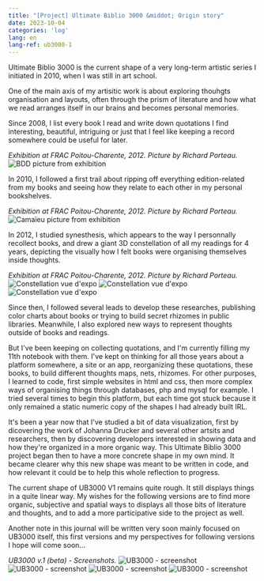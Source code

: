 ```yaml
---
title: "[Project] Ultimate Biblio 3000 &middot; Origin story"
date: 2023-10-04
categories: 'log'
lang: en
lang-ref: ub3000-1
---
```


Ultimate Biblio 3000 is the current shape of a very long-term artistic series I initiated in 2010, when I was still in art school.

One of the main axis of my artisitic work is about exploring thouhgts organisation and layouts, often through the prism of literature and how what we read arranges itself in our brains and becomes personal memories.

Since 2008, I list every book I read and write down quotations I find interesting, beautiful, intriguing or just that I feel like keeping a record somewhere could be useful for later.

*Exhibition at FRAC Poitou-Charente, 2012. Picture by Richard Porteau.*
![BDD picture from exhibition](/imgs/log/listes1.jpg)

In 2010, I followed a first trail about ripping off everything edition-related from my books and seeing how they relate to each other in my personal bookshelves.

*Exhibition at FRAC Poitou-Charente, 2012. Picture by Richard Porteau.*
![Camaïeu picture from exhibition](/imgs/log/camaieu03.jpg)

In 2012, I studied synesthesis, which appears to the way I personnally recollect books, and drew a giant 3D constellation of all my readings for 4 years, depicting the visually how I felt books were organising themselves inside thoughts.

*Exhibition at FRAC Poitou-Charente, 2012. Picture by Richard Porteau.*
![Constellation vue d'expo](/imgs/log/constellation01.jpg)
![Constellation vue d'expo](/imgs/log/constellation02.jpg)
![Constellation vue d'expo](/imgs/log/constellation03.jpg)

Since then, I followed several leads to develop these researches, publishing color charts about books or trying to build secret rhizomes in public libraries. Meanwhile, I also explored new ways to represent thoughts outside of books and readings. 

But I've been keeping on collecting quotations, and I'm currently filling my 11th notebook with them. I've kept on thinking for all those years about a platform somewhere, a site or an app, reorganizing these quotations, these books, to build different thoughts maps, nets, rhizomes. For other purposes, I learned to code, first simple websites in html and css, then more complex ways of organising things through databases, php and mysql for example. I tried several times to begin this platform, but each time got stuck because it only remained a static numeric copy of the shapes I had already built IRL. 

It's been a year now that I've studied a bit of data visualization, first by dicovering the work of Johanna Drucker and several other artsits and researchers, then by discovering developers interested in showing data and how they're organized in a more organic way. This Ultimate Biblio 3000 project began then to have a more concrete shape in my own mind. It became clearer why this new shape was meant to be written in code, and how relevant it could be to help this whole reflection to progress.

The current shape of UB3000 V1 remains quite rough. It still displays things in a quite linear way. My wishes for the following versions are to find more organic, subjective and spatial ways to displays all those bits of literature and thoughts, and to add a more participative side to the project as well. 

Another note in this journal will be written very soon mainly focused on UB3000 itself, this first versions and my perspectives for following versions I hope will come soon...

*UB3000 v.1 (beta) - Screenshots.*
![UB3000 - screenshot](/imgs/log/UB3000-1.png)
![UB3000 - screenshot](/imgs/log/UB3000-2.png)
![UB3000 - screenshot](/imgs/log/UB3000-3.png)
![UB3000 - screenshot](/imgs/log/UB3000.png)

